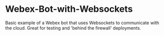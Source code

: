 # Webex-Bot-with-Websockets
Basic example of a Webex bot that uses Websockets to communicate with the cloud. Great for testing and 'behind the firewall' deployments.

